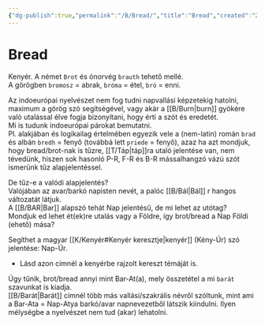 ```yaml
---
{"dg-publish":true,"permalink":"/B/Bread/","title":"Bread","created":"2024-11-04T16:16","updated":"2025-10-17T01:45"}
---
```



# Bread

Kenyér. A német `Brot` és ónorvég `brauth` tehető mellé.  
A görögben `bromosz` = abrak, `bróma` = étel, `bró` = enni. 

Az indoeurópai nyelvészet nem fog tudni napvallási képzetekig hatolni, maximum a görög szó segítségével, vagy akár a [[B/Burn\|burn]] gyökére való utalással élve fogja bizonyítani, hogy érti a szót és eredetét.  
Mi is tudunk indoeurópai párokat bemutatni.  
Pl. alakjában és logikailag értelmében egyezik vele a (nem-latin) román `brad` és albán `bredh` = fenyő (továbbá lett `priede` = fenyő), azaz ha azt mondjuk, hogy bread/brot-nak is tűzre, [[T/Táp\|táp]]ra utaló jelentése van, nem tévedünk, hiszen sok hasonló P-R, F-R és B-R mássalhangzó vázú szót ismerünk tűz alapjelentéssel.  

De tűz-e a valódi alapjelentés?  
Valójában az avar/barkó napisten nevét, a palóc [[B/Bál\|Bál]] r hangos változatát látjuk.  
A [[B/BAR\|Bar]] alapszó tehát Nap jelentésű, de mi lehet az utótag? Mondjuk ed lehet ét(ek)re utalás vagy a Földre, így brot/bread a Nap Földi (ehető) mása?  

Segíthet a magyar [[K/Kenyér#Kenyér keresztje\|kenyér]] (Kény-Úr) szó jelentése: Nap-Úr.  
- Lásd azon címnél a kenyérbe rajzolt kereszt témáját is.

Úgy tűnik, brot/bread annyi mint Bar-At(a), mely összetétel a mi `barát` szavunkat is kiadja.  
[[B/Barát\|Barát]] címnél több más vallási/szakrális névről szóltunk, mint ami a Bar-Ata = Nap-Atya barkó/avar napnevezetből látszik kiindulni. Ilyen mélységbe a nyelvészet nem tud (akar) lehatolni.  

